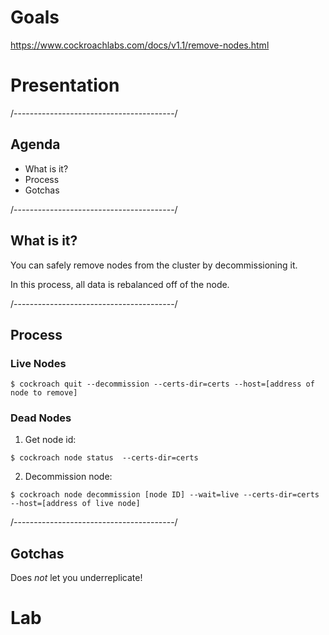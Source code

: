 # Goals

https://www.cockroachlabs.com/docs/v1.1/remove-nodes.html

# Presentation

/----------------------------------------/

## Agenda

- What is it?
- Process
- Gotchas

/----------------------------------------/

## What is it?

You can safely remove nodes from the cluster by decommissioning it.

In this process, all data is rebalanced off of the node.

/----------------------------------------/

## Process

### Live Nodes

~~~ shell
$ cockroach quit --decommission --certs-dir=certs --host=[address of node to remove]
~~~

### Dead Nodes

1. Get node id:

~~~ shell
$ cockroach node status  --certs-dir=certs
~~~

2. Decommission node:

~~~ shell
$ cockroach node decommission [node ID] --wait=live --certs-dir=certs --host=[address of live node]
~~~

/----------------------------------------/

## Gotchas

Does _not_ let you underreplicate!

# Lab